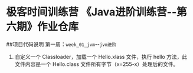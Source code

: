 # 极客时间训练营 《Java进阶训练营--第六期》作业仓库

##项目代码说明
第一周：`week_01_jvm`--`jvm进阶`
1.  自定义一个 Classloader，加载一个 Hello.xlass 文件，执行 hello 方法，此文件内容是一个 Hello.class 文件所有字节（x=255-x）处理后的文件。

